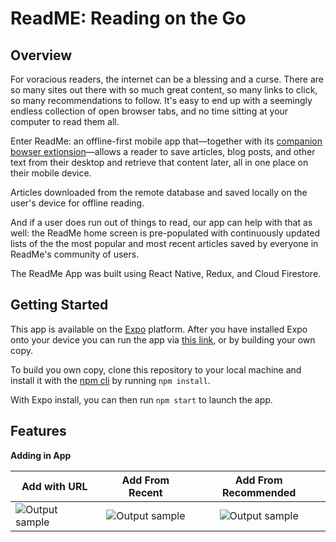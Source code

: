 # ReadME: Reading on the Go

## Overview 

For voracious readers, the internet can be a blessing and a curse. There are so many sites out there with so much great content, so many links to click, so many recommendations to follow. It's easy to end up with a seemingly endless collection of open browser tabs, and no time sitting at your computer to read them all. 

Enter ReadMe: an offline-first mobile app that—together with its [companion bowser extionsion](https://github.com/Project-Readme/ReadMe-browser-extension "extension repository")—allows a reader to save articles, blog posts, and other text from their desktop and retrieve that content later, all in one place on their mobile device. 

Articles downloaded from the remote database and saved locally on the user's device for offline reading. 

And if a user does run out of things to read, our app can help with that as well: the ReadMe home screen is pre-populated with continuously updated lists of the the most popular and most recent articles saved by everyone in ReadMe's community of users.

The ReadMe App was built using React Native, Redux, and Cloud Firestore.  

## Getting Started

This app is available on the [Expo](https://expo.io/ "Expo homepage") platform. After you have installed Expo onto your device you can run the app via [this link](https://expo.io/@tresarah/ReadMe-RN "ReadMe-RN on Expo"), or by building your own copy. 

To build you own copy, clone this repository to your local machine and install it with the [npm cli](https://docs.npmjs.com/cli/npm "npm cli documentation") by running `npm install`.

With Expo install, you can then run `npm start` to launch the app.


## Features

**Adding in App**

|     Add with URL     |  Add From Recent    | Add From Recommended
| ------------------------- |:-----------------------:|:-----------------------:|
| ![Output sample](https://github.com/Project-ReadMe/ReadMe-EXPO/blob/master/resources/add_in_app3.gif)|![Output sample](https://github.com/Project-ReadMe/ReadMe-EXPO/blob/master/resources/add_recent.gif)| ![Output sample](https://github.com/Project-ReadMe/ReadMe-EXPO/blob/master/resources/add_recommended3.gif)| 
